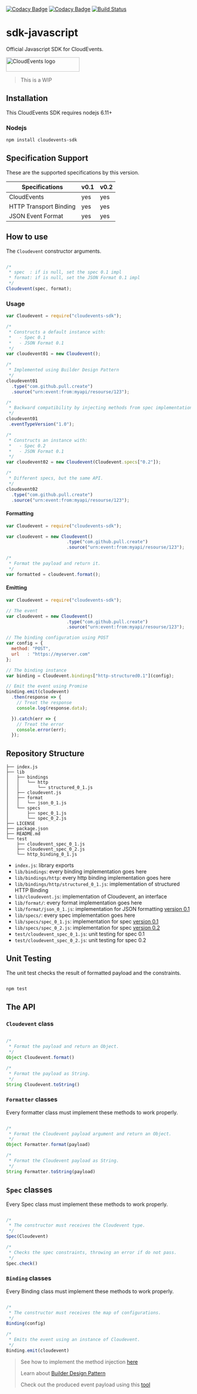[![Codacy Badge](https://api.codacy.com/project/badge/Grade/bd66e7c52002481993cd6d610534b0f7)](https://www.codacy.com/app/fabiojose/sdk-javascript?utm_source=github.com&amp;utm_medium=referral&amp;utm_content=cloudevents/sdk-javascript&amp;utm_campaign=Badge_Grade)
[![Codacy Badge](https://api.codacy.com/project/badge/Coverage/bd66e7c52002481993cd6d610534b0f7)](https://www.codacy.com/app/fabiojose/sdk-javascript?utm_source=github.com&amp;utm_medium=referral&amp;utm_content=cloudevents/sdk-javascript&amp;utm_campaign=Badge_Coverage)
[![Build Status](https://travis-ci.org/cloudevents/sdk-javascript.svg?branch=master)](https://travis-ci.org/cloudevents/sdk-javascript)

# sdk-javascript

Official Javascript SDK for CloudEvents.

<img src="https://raw.githubusercontent.com/cncf/artwork/master/cloudevents/horizontal/color/cloudevents-horizontal-color.png" width="200" height="39" alt="CloudEvents logo">

> This is a WIP

## Installation

This CloudEvents SDK requires nodejs 6.11+

### Nodejs

```sh
npm install cloudevents-sdk
```
## Specification Support

These are the supported specifications by this version.

| **Specifications**         | **v0.1** | **v0.2** |
|----------------------------|----------|----------|
| CloudEvents                | yes      | yes      |
| HTTP Transport Binding     | yes      | yes      |
| JSON Event Format          | yes      | yes      |

## How to use

The `Cloudevent` constructor arguments.

```js

/*
 * spec  : if is null, set the spec 0.1 impl
 * format: if is null, set the JSON Format 0.1 impl
 */
Cloudevent(spec, format);

```

### Usage

```js
var Cloudevent = require("cloudevents-sdk");

/*
 * Constructs a default instance with:
 *   - Spec 0.1
 *   - JSON Format 0.1
 */
var cloudevent01 = new Cloudevent();

/*
 * Implemented using Builder Design Pattern
 */
cloudevent01
  .type("com.github.pull.create")
  .source("urn:event:from:myapi/resourse/123");

/*
 * Backward compatibility by injecting methods from spec implementation to Cloudevent
 */
cloudevent01
 .eventTypeVersion("1.0");

/*
 * Constructs an instance with:
 *   - Spec 0.2
 *   - JSON Format 0.1
 */
var cloudevent02 = new Cloudevent(Cloudevent.specs["0.2"]);

/*
 * Different specs, but the same API.
 */
cloudevent02
  .type("com.github.pull.create")
  .source("urn:event:from:myapi/resourse/123");

```

#### Formatting

```js
var Cloudevent = require("cloudevents-sdk");

var cloudevent = new Cloudevent()
                       .type("com.github.pull.create")
                       .source("urn:event:from:myapi/resourse/123");

/*
 * Format the payload and return it.
 */
var formatted = cloudevent.format();

```

#### Emitting

```js
var Cloudevent = require("cloudevents-sdk");

// The event
var cloudevent = new Cloudevent()
                       .type("com.github.pull.create")
                       .source("urn:event:from:myapi/resourse/123");

// The binding configuration using POST
var config = {
  method: "POST",
  url   : "https://myserver.com"
};

// The binding instance
var binding = Cloudevent.bindings["http-structured0.1"](config);

// Emit the event using Promise
binding.emit(cloudevent)
  .then(response => {
    // Treat the response
    console.log(response.data);

  }).catch(err => {
    // Treat the error
    console.error(err);
  });
```

## Repository Structure

```text
├── index.js
├── lib
│   ├── bindings
│   │   └── http
│   │       └── structured_0_1.js
│   ├── cloudevent.js
│   ├── format
│   │   └── json_0_1.js
│   └── specs
│       ├── spec_0_1.js
│       └── spec_0_2.js
├── LICENSE
├── package.json
├── README.md
└── test
    ├── cloudevent_spec_0_1.js
    ├── cloudevent_spec_0_2.js
    └── http_binding_0_1.js
```

- `index.js`: library exports
- `lib/bindings`: every binding implementation goes here
- `lib/bindings/http`: every http binding implementation goes here
- `lib/bindings/http/structured_0_1.js`: implementation of structured HTTP Binding  
- `lib/cloudevent.js`: implementation of Cloudevent, an interface
- `lib/format/`: every format implementation goes here
- `lib/format/json_0_1.js`: implementation for JSON formatting [version 0.1](https://github.com/cloudevents/spec/blob/v0.1/json-format.md)
- `lib/specs/`: every spec implementation goes here
- `lib/specs/spec_0_1.js`: implementation for spec [version 0.1](https://github.com/cloudevents/spec/blob/v0.1/spec.md)
- `lib/specs/spec_0_2.js`: implementation for spec [version 0.2](https://github.com/cloudevents/spec/blob/v0.2/spec.md)
- `test/cloudevent_spec_0_1.js`: unit testing for spec 0.1
- `test/cloudevent_spec_0_2.js`: unit testing for spec 0.2

## Unit Testing

The unit test checks the result of formatted payload and the constraints.

```bash

npm test

```

## The API

### `Cloudevent` class

```js

/*
 * Format the payload and return an Object.
 */
Object Cloudevent.format()

/*
 * Format the payload as String.
 */
String Cloudevent.toString()

```

### `Formatter` classes

Every formatter class must implement these methods to work properly.

```js

/*
 * Format the Cloudevent payload argument and return an Object.
 */
Object Formatter.format(payload)

/*
 * Format the Cloudevent payload as String.
 */
String Formatter.toString(payload)

```

## `Spec` classes

Every Spec class must implement these methods to work properly.

```js

/*
 * The constructor must receives the Cloudevent type.
 */
Spec(Cloudevent)

/*
 * Checks the spec constraints, throwing an error if do not pass.
 */
Spec.check()

```
### `Binding` classes

Every Binding class must implement these methods to work properly.

```js

/*
 * The constructor must receives the map of configurations.
 */
Binding(config)

/*
 * Emits the event using an instance of Cloudevent.
 */
Binding.emit(cloudevent)

```

> See how to implement the method injection [here](lib/specs/spec_0_1.js#L17)
>
> Learn about [Builder Design Pattern](https://en.wikipedia.org/wiki/Builder_pattern)
>
> Check out the produced event payload using this [tool](https://webhook.site)
